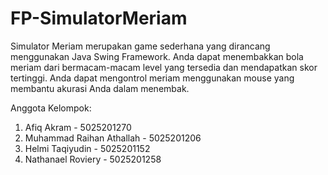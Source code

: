 # FP-SimulatorMeriam

Simulator Meriam merupakan game sederhana yang dirancang menggunakan Java Swing Framework. Anda dapat menembakkan bola meriam dari bermacam-macam level yang tersedia dan mendapatkan skor tertinggi. Anda dapat mengontrol meriam menggunakan mouse yang membantu akurasi Anda dalam menembak.

Anggota Kelompok:
1. Afiq Akram - 5025201270
2. Muhammad Raihan Athallah - 5025201206
3. Helmi Taqiyudin - 5025201152
4. Nathanael Roviery - 5025201258

